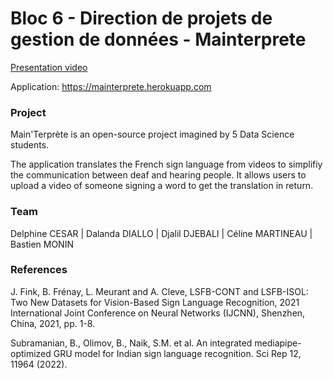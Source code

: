 # Bloc 6 - Direction de projets de gestion de données - Mainterprete

[Presentation video](https://share.vidyard.com/watch/pSwf2sSdvVuZwA4eKsLF7U?)

Application: https://mainterprete.herokuapp.com

### Project

Main'Terprète is an open-source project imagined by 5 Data Science students.

The application translates the French sign language from videos to simplifiy the communication between deaf and hearing people. It allows users to upload a video of someone signing a word to get the translation in return.

### Team

Delphine CESAR | Dalanda DIALLO | Djalil DJEBALI | Céline MARTINEAU | Bastien MONIN

### References

J. Fink, B. Frénay, L. Meurant and A. Cleve, LSFB-CONT and LSFB-ISOL: Two New Datasets for Vision-Based Sign Language Recognition, 2021 International Joint Conference on Neural Networks (IJCNN), Shenzhen, China, 2021, pp. 1-8.

Subramanian, B., Olimov, B., Naik, S.M. et al. An integrated mediapipe-optimized GRU model for Indian sign language recognition. Sci Rep 12, 11964 (2022).
